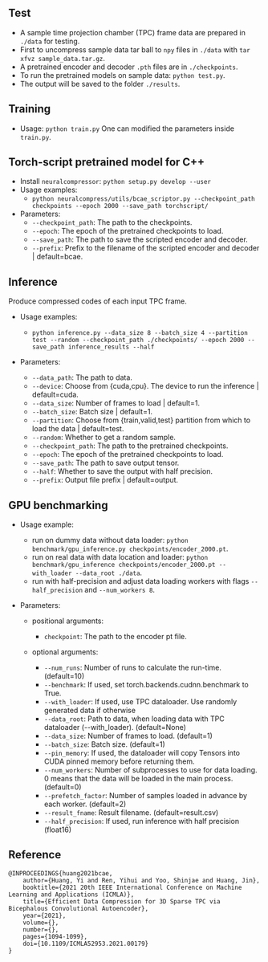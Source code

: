 ## Test

- A sample time projection chamber (TPC) frame data are prepared in `./data` for testing. 
- First to uncompress sample data tar ball to `npy` files in `./data` with `tar xfvz sample_data.tar.gz`.
- A pretrained encoder and decoder `.pth` files are in `./checkpoints`.
- To run the pretrained models on sample data: `python test.py`.
- The output will be saved to the folder `./results`.

## Training

- Usage: `python train.py`
One can modified the parameters inside `train.py`.

## Torch-script pretrained model for C++

- Install `neuralcompressor`: `python setup.py develop --user`
- Usage examples:
    - `python neuralcompress/utils/bcae_scriptor.py --checkpoint_path checkpoints --epoch 2000 --save_path torchscript/`
- Parameters:
  - `--checkpoint_path`: The path to the checkpoints.
  - `--epoch`: The epoch of the pretrained checkpoints to load.
  - `--save_path`: The path to save the scripted encoder and decoder.
  - `--prefix`: Prefix to the filename of the scripted encoder and decoder | default=bcae.


## Inference

Produce compressed codes of each input TPC frame.

- Usage examples:
    - `python inference.py --data_size 8 --batch_size 4 --partition test --random --checkpoint_path ./checkpoints/ --epoch 2000 --save_path inference_results --half`

- Parameters:
    - `--data_path`: The path to data.
    - `--device`:    Choose from {cuda,cpu}. The device to run the inference | default=cuda.
    - `--data_size`: Number of frames to load | default=1.
    - `--batch_size`: Batch size | default=1.
    - `--partition`: Choose from {train,valid,test} partition from which to load the data | default=test.
    - `--random`: Whether to get a random sample.
    - `--checkpoint_path`: The path to the pretrained checkpoints.
    - `--epoch`: The epoch of the pretrained checkpoints to load.
    - `--save_path`: The path to save output tensor.
    - `--half`: Whether to save the output with half precision.
    - `--prefix`: Output file prefix | default=output.


## GPU benchmarking

- Usage example:
    - run on dummy data without data loader: `python benchmark/gpu_inference.py checkpoints/encoder_2000.pt`.
    - run on real data with data location and loader: `python benchmark/gpu_inference checkpoints/encoder_2000.pt --with_loader --data_root ./data`.
    - run with half-precision and adjust data loading workers with flags `--half_precision` and `--num_workers 8`.

- Parameters:
  - positional arguments:
    - `checkpoint`:          The path to the encoder pt file.
  
  - optional arguments:
    - `--num_runs`:        Number of runs to calculate the run-time. (default=10)
    - `--benchmark`:       If used, set torch.backends.cudnn.benchmark to True.
    - `--with_loader`:     If used, use TPC dataloader. Use randomly generated data if otherwise
    - `--data_root`:       Path to data, when loading data with TPC dataloader (--with_loader). (default=None)
    - `--data_size`:       Number of frames to load. (default=1)
    - `--batch_size`:      Batch size. (default=1)
    - `--pin_memory`:      If used, the dataloader will copy Tensors into CUDA pinned memory before returning them.
    - `--num_workers`:     Number of subprocesses to use for data loading. 0 means that the data will be loaded in the main process. (default=0)
    - `--prefetch_factor`: Number of samples loaded in advance by each worker. (default=2)
    - `--result_fname`:    Result filename. (default=result.csv)
    - `--half_precision`:  If used, run inference with half precision (float16)

## Reference

```
@INPROCEEDINGS{huang2021bcae,
    author={Huang, Yi and Ren, Yihui and Yoo, Shinjae and Huang, Jin},
    booktitle={2021 20th IEEE International Conference on Machine Learning and Applications (ICMLA)},
    title={Efficient Data Compression for 3D Sparse TPC via Bicephalous Convolutional Autoencoder},
    year={2021},
    volume={},
    number={},
    pages={1094-1099},
    doi={10.1109/ICMLA52953.2021.00179}
}
```
